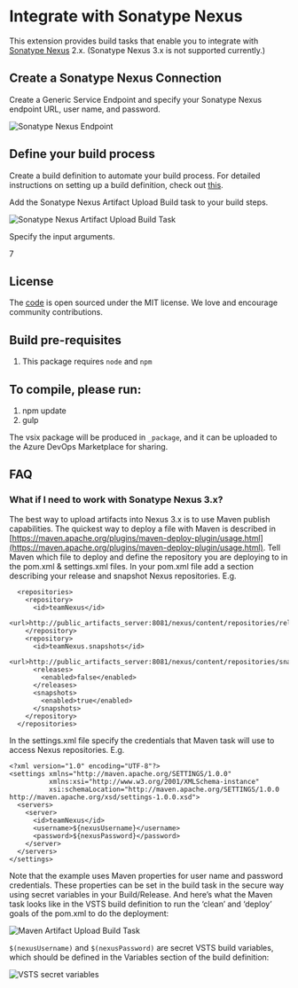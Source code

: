 # Integrate with Sonatype Nexus
This extension provides build tasks that enable you to integrate with [Sonatype Nexus](http://www.sonatype.org/nexus/) 2.x. (Sonatype Nexus 3.x is not supported currently.)

## Create a Sonatype Nexus Connection
Create a Generic Service Endpoint and specify your Sonatype Nexus endpoint URL, user name, and password.

![Sonatype Nexus Endpoint](Extension/images/endpoint.png)

## Define your build process
Create a build definition to automate your build process. For detailed instructions on setting up a build definition, check out [this](https://msdn.microsoft.com/library/vs/alm/build/define/create).

Add the Sonatype Nexus Artifact Upload Build task to your build steps.

![Sonatype Nexus Artifact Upload Build Task](Extension/images/buildTask.png)

Specify the input arguments.

7

## License
The [code](https://github.com/Microsoft/vsts-urbancode-deploy) is open sourced under the MIT license. We love and encourage community contributions.

## Build pre-requisites
1. This package requires `node` and `npm`

## To compile, please run:
1. npm update
1. gulp

The vsix package will be produced in `_package`, and it can be uploaded to the Azure DevOps Marketplace for sharing.

## FAQ
### What if I need to work with Sonatype Nexus 3.x?
The best way to upload artifacts into Nexus 3.x is to use Maven publish capabilities.
The quickest way to deploy a file with Maven is described in [https://maven.apache.org/plugins/maven-deploy-plugin/usage.html](https://maven.apache.org/plugins/maven-deploy-plugin/usage.html).
Tell Maven which file to deploy and define the repository you are deploying to in the pom.xml & settings.xml files. 
In your pom.xml file add a section describing your release and snapshot Nexus repositories. E.g.
```
  <repositories>
    <repository>
      <id>teamNexus</id>
      <url>http://public_artifacts_server:8081/nexus/content/repositories/releases</url>
    </repository>
    <repository>
      <id>teamNexus.snapshots</id>
      <url>http://public_artifacts_server:8081/nexus/content/repositories/snapshots</url>
      <releases>
        <enabled>false</enabled>
      </releases>
      <snapshots>
        <enabled>true</enabled>
      </snapshots>
    </repository>
  </repositories>
```
In the settings.xml file specify the credentials that Maven task will use to access Nexus repositories. E.g.
```
<?xml version="1.0" encoding="UTF-8"?>
<settings xmlns="http://maven.apache.org/SETTINGS/1.0.0"
          xmlns:xsi="http://www.w3.org/2001/XMLSchema-instance"
          xsi:schemaLocation="http://maven.apache.org/SETTINGS/1.0.0 http://maven.apache.org/xsd/settings-1.0.0.xsd">
  <servers>
    <server>
      <id>teamNexus</id>
      <username>${nexusUsername}</username>
      <password>${nexusPassword}</password>
    </server>
  </servers>
</settings>
```
Note that the example uses Maven properties for user name and password credentials. 
These properties can be set in the build task in the secure way using secret variables in your Build/Release.
And here’s what the Maven task looks like in the VSTS build definition to run the ‘clean’ and ‘deploy’ goals of the pom.xml to do the deployment:

![Maven Artifact Upload Build Task](Extension/images/mavenTask.png)

`$(nexusUsername)` and `$(nexusPassword)` are secret VSTS build variables, which should be defined in the Variables section of the build definition:

![VSTS secret variables](Extension/images/secretVariables.png)
